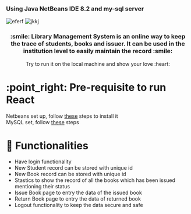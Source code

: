 <h3>Using Java NetBeans IDE 8.2 and my-sql server</h3>

![eferf](https://github.com/sejal175/Library-Management-System/assets/56756275/e8578b9d-0c32-4e2c-bd72-71c18b764bd6)
![jkkj](https://github.com/sejal175/Library-Management-System/assets/56756275/0ecf03ac-844c-434d-b1d0-5528877edc2b)

<h3 align=center> :smile: <strong>Library Management System</strong> is an online way to keep the trace of students, books and issuer. It can be used in the institution level to easily maintain the record :smile: </h3>
<p align=center>Try to run it on the local machine and show your love :heart:</p>


<h1> :point_right: Pre-requisite to run React </h1>

Netbeans set up, follow [these](https://www3.ntu.edu.sg/home/ehchua/programming/howto/netbeans_howto.html) steps to install it<br>
MySQL set, follow [these](https://www.geeksforgeeks.org/how-to-install-mysql-on-macos/) steps

# :blue_book: Functionalities

* Have login functionality
* New Student record can be stored with unique id
* New Book record can be stored with unique id
* Stastics to show the record of all the books which has been issued mentioning their status
* Issue Book page to entry the data of the issued book
* Return Book page to entry the data of returned book
* Logout functionality to keep the data secure and safe
